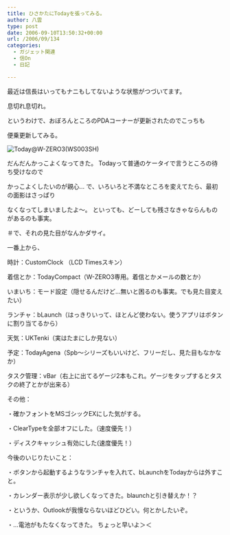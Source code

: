 ```yaml
---
title: ひさかたにTodayを張ってみる。
author: 八雲
type: post
date: 2006-09-10T13:50:32+00:00
url: /2006/09/134
categories:
  - ガジェット関連
  - 信On
  - 日記

---
```

最近は信長はいってもナニもしてないような状態がつづいてます。
  
息切れ息切れ。

というわけで、おぼろんところのPDAコーナーが更新されたのでこっちも
  
便乗更新してみる。
  
![Today@W-ZERO3(WS003SH)][1]

だんだんかっこよくなってきた。 Todayって普通のケータイで言うところの待ち受けなので
  
かっこよくしたいのが親心… で、いろいろと不満なところを変えてたら、最初の面影はさっぱり
  
なくなってしまいましたよ～。 といっても、どーしても残さなきゃならんものがあるのも事実。
  
＃で、それの見た目がなんかダサイ。

一番上から、
  
時計：CustomClock （LCD Timesスキン）
  
着信とか：TodayCompact（W-ZERO3専用。着信とかメールの数とか）
  
いまいち：モード設定（隠せるんだけど…無いと困るのも事実。でも見た目変えたい）
  
ランチャ：bLaunch（はっきりいって、ほとんど使わない。使うアプリはボタンに割り当てるから）
  
天気：UKTenki（実はたまにしか見ない）
  
予定：TodayAgena（Spb～シリーズもいいけど、フリーだし、見た目もなかなか）
  
タスク管理：vBar（右上に出てるゲージ2本もこれ。ゲージをタップするとタスクの終了とかが出来る）

その他：
  
・確かフォントをMSゴシックEXにした気がする。
  
・ClearTypeを全部オフにした。（速度優先！）
  
・ディスクキャッシュ有効にした(速度優先！）

今後のいじりたいこと：
  
・ボタンから起動するようなランチャを入れて、bLaunchをTodayからは外すこと。
  
・カレンダー表示が少し欲しくなってきた。blaunchと引き替えか！？
  
・というか、Outlookが我慢ならないほどひどい。何とかしたいぞ。
  
・…電池がもたなくなってきた。 ちょっと早いよ＞＜

 [1]: http://www.ziomatrix.org/wp-content/2006/09/scrn0001.jpg